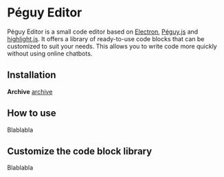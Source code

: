 # Péguy Editor

Péguy Editor is a small code editor based on [Electron](https://www.electronjs.org/), [Péguy.js](https://github.com/Killfaeh/Peguy.js) and [highlight.js](https://highlightjs.org/).
It offers a library of ready-to-use code blocks that can be customized to suit your needs. This allows you to write code more quickly without using online chatbots.

## Installation

**Archive** [archive](https://drive.google.com/file/d/1gWRVWW9li51609z9BfiJkvzBM3MaxLfr/view?usp=sharing) </br>

## How to use

Blablabla

## Customize the code block library

Blablabla
